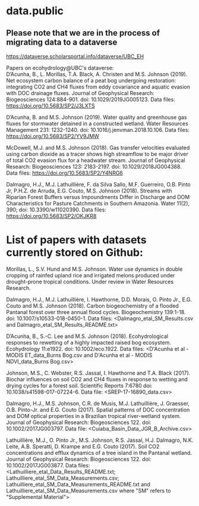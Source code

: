 # data.public
## Please note that we are in the process of migrating data to a dataverse 
https://dataverse.scholarsportal.info/dataverse/UBC_EH

Papers on ecohydrology@UBC's dataverse:  
D’Acunha, B., L. Morillas, T.A. Black, A. Christen and M.S. Johnson (2019). Net ecosystem carbon balance of a peat bog undergoing restoration: integrating CO2 and CH4 fluxes from eddy covariance and aquatic evasion with DOC drainage fluxes. Journal of Geophysical Research: Biogeosciences 124:884-901. doi: 10.1029/2019JG005123. Data files: https://doi.org/10.5683/SP2/J3LXTS

D’Acunha, B. and M.S. Johnson (2019). Water quality and greenhouse gas fluxes for stormwater detained in a constructed wetland. Water Resources Management 231: 1232-1240. doi: 10.1016/j.jenvman.2018.10.106. Data files: https://doi.org/10.5683/SP2/YV9JMW

McDowell, M.J. and M.S. Johnson (2018). Gas transfer velocities evaluated using carbon dioxide as a tracer shows high streamflow to be major driver of total CO2 evasion flux for a headwater stream. Journal of Geophysical Research: Biogeosciences 123: 2183-2197. doi: 10.1029/2018JG004388. Data files: https://doi.org/10.5683/SP2/Y4NRG6

Dalmagro, H.J., M.J. Lathuillière, F. da Silva Sallo, M.F. Guerreiro, O.B. Pinto Jr, P.H.Z. de Arruda, E.G. Couto, M.S. Johnson (2018). Streams with Riparian Forest Buffers versus Impoundments Differ in Discharge and DOM Characteristics for Pasture Catchments in Southern Amazonia. Water 11(2), 390; doi: 10.3390/w11020390. Data files: https://doi.org/10.5683/SP2/OKJKR8

# List of papers with datasets currently stored on Github:

Morillas, L., S.V. Hund and M.S. Johnson. Water use dynamics in double cropping of rainfed upland rice and irrigated melons produced under drought-prone tropical conditions. Under review in Water Resources Research.  

Dalmagro, H.J., M.J. Lathuillière, I. Hawthorne, D.D. Morais, O. Pinto Jr., E.G. Couto and M.S. Johnson (2018). Carbon biogeochemistry of a flooded Pantanal forest over three annual flood cycles. Biogeochemistry 139:1-18. doi: 10.1007/s10533-018-0450-1. Data files: <Dalmagro_etal_SM_Results.csv and Dalmagro_etal_SM_Results_README.txt>

D’Acunha, B., S.-C. Lee and M.S. Johnson (2018). Ecohydrological responses to rewetting of a highly impacted raised bog ecosystem. Ecohydrology 11:e1922. doi: 10.1002/eco.1922. Data files: <D'Acunha et al - MODIS ET_data_Burns Bog.csv and D'Acunha et al - MODIS NDVI_data_Burns Bog.csv>

Johnson, M.S., C. Webster, R.S. Jassal, I. Hawthorne and T.A. Black (2017). Biochar influences on soil CO2 and CH4 fluxes in response to wetting and drying cycles for a forest soil. Scientific Reports 7:6780 doi: 10.1038/s41598-017-07224-6. Data file: <SREP-17-16890_data.csv>

Dalmagro, H.J., M.S. Johnson, C.R. de Musis, M.J. Lathuillière, J. Graesser, O.B. Pinto-Jr. and E.G. Couto (2017). Spatial patterns of DOC concentration and DOM optical properties in a Brazilian tropical river-wetland system. Journal of Geophysical Research: Biogeosciences 122. doi: 10.1002/2017JG003797. Data file: <Cuiaba_Basin_Data_JGR_B_Archive.csv>

Lathuillière, M.J., O. Pinto Jr., M.S. Johnson, R.S. Jassal, H.J. Dalmagro, N.K. Leite, A.B. Speratti, D. Krampe and E.G. Couto (2017). Soil CO2 concentrations and efflux dynamics of a tree island in the Pantanal wetland. Journal of Geophysical Research: Biogeosciences 122. doi: 10.1002/2017JG003877. Data files: <Lathuilliere_etal_Data_Results_README.txt; Lathuilliere_etal_SM_Data_Measurements.csv; Lathuilliere_etal_SM_Data_Measurements_README.txt and Lathuilliere_etal_SM_Data_Measurements.csv where "SM" refers to "Supplemental Material">
